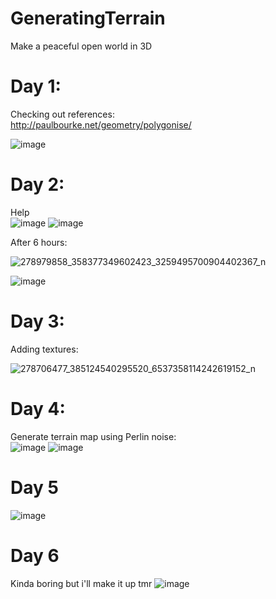# GeneratingTerrain
Make a peaceful open world in 3D

# Day 1:
Checking out references: <br />
http://paulbourke.net/geometry/polygonise/ <br />

![image](https://user-images.githubusercontent.com/63902542/166130535-5912b393-0b55-4489-925f-bf0c3047ffec.png)

# Day 2:
Help <br />
![image](https://user-images.githubusercontent.com/63902542/166137308-d3052186-26ec-48fe-b0de-8c00bd86c344.png)
![image](https://user-images.githubusercontent.com/63902542/166137618-e25da6e6-0ffe-4dd3-897d-69f05cfbe2af.png)

After 6 hours:

![278979858_358377349602423_3259495700904402367_n](https://user-images.githubusercontent.com/63902542/166149820-1ac509f2-2f9d-4953-8294-dbcf0303fa03.png)

![image](https://user-images.githubusercontent.com/63902542/166149856-d7072b28-66d7-427f-b373-05323dfd56dc.png)

# Day 3:
Adding textures:

![278706477_385124540295520_6537358114242619152_n](https://user-images.githubusercontent.com/63902542/166245089-fc8728ec-3ce2-4bc6-aac2-de31bb3443d6.png)

# Day 4:
Generate terrain map using Perlin noise: <br />
![image](https://user-images.githubusercontent.com/63902542/166480155-8fcc88b1-ac18-4480-8da9-77d16c86c0f1.png)
![image](https://user-images.githubusercontent.com/63902542/166480809-3de09495-2094-41a8-89cd-52be1e03de30.png)

# Day 5
![image](https://user-images.githubusercontent.com/63902542/166721138-df6f362c-35f0-47fc-a625-46711c4736ed.png)

# Day 6
Kinda boring but i'll make it up tmr
![image](https://user-images.githubusercontent.com/63902542/166968427-1be57367-1daf-4685-a9c0-83062c6c8f0a.png)




